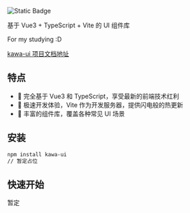 ![Static Badge](https://img.shields.io/badge/kawa-ui-pink)

基于 Vue3 + TypeScript + Vite 的 UI 组件库

For my studying  :D

[kawa-ui 项目文档地址](https://kawaii993.github.io/kawa-ui/)

## 特点
- 🌟 完全基于 Vue3 和 TypeScript，享受最新的前端技术红利
- 🚀 极速开发体验，Vite 作为开发服务器，提供闪电般的热更新
- 🎨 丰富的组件库，覆盖各种常见 UI 场景

## 安装

```bash
npm install kawa-ui 
// 暂定占位
```
## 快速开始

暂定

